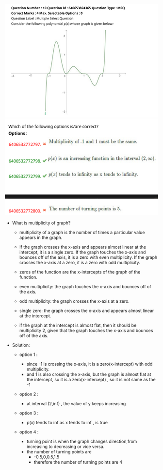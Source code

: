 ![alt text](image-14.png)
![alt text](image-15.png)

- What is  multiplicity of  graph?
    - multiplicity of a graph is the number of times a particular value appears in the graph.
    - If the graph crosses the x-axis and appears almost linear at the intercept, it is a single zero. If the graph touches the x-axis and bounces off of the axis, it is a zero with even multiplicity. If the graph crosses the x-axis at a zero, it is a zero with odd multiplicity.  

    - zeros of the function are the x-intercepts of the graph of the function.

    - even multiplicity: the graph touches the x-axis and bounces off of the axis.
    - odd multiplicity: the graph crosses the x-axis at a zero.
    - single zero: the graph crosses the x-axis and appears almost linear at the intercept.
    - if the graph at the intercept is almost flat, then it should be multiplicity 2, given that the graph touches the x-axis and bounces off of the axis.


-  Solution:
    - option 1 : 
        - since -1 is crossing the x-axis, it is a zero(x-intercept) with odd multiplicity.
        - and 1 is also crossing the x-axis, but the graph is almost flat at the intercept, so it is a zero(x-intercept) , so it is not same as the -1

    - option 2 :
        - at interval (2,inf) , the value of  y keeps increasing
    - option 3 :
        - p(x) tends to inf as x tends to inf , is true
    - option 4 :
        - turning point is when the graph changes direction,from increasing to decreasing or vice versa.
        - the number of turning points are 
            - -0.5,0,0.5,1.5
            - therefore the number of turning points are 4